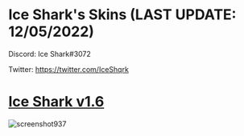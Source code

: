 # Ice Shark's Skins (LAST UPDATE: 12/05/2022)

Discord: Ice Shark#3072

Twitter: https://twitter.com/IceShqrk

# [Ice Shark v1.6](https://drive.google.com/file/d/1hyEftGBJ5z3ABHT01_AXL5b16oUlmIes/view?usp=sharing)
![screenshot937](https://cdn.discordapp.com/attachments/603281492474331138/924998441866784818/screenshot937.png)

